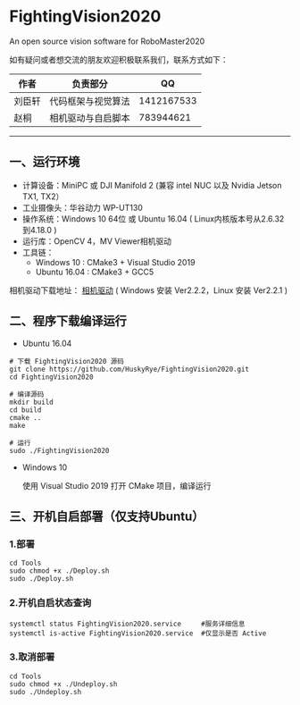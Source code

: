 # FightingVision2020
An open source vision software for RoboMaster2020

[^_^]: # (哈哈我是注释，不会在浏览器中显示)
[^_^]: # (战队还没有确定要开源，所以先注释掉)
[^_^]: # (本代码为中南大学FYT战队RoboMaster2020赛季视觉部分)

如有疑问或者想交流的朋友欢迎积极联系我们，联系方式如下：

|作者|负责部分|QQ|
|-|-|-|
|刘臣轩|代码框架与视觉算法|1412167533|
|赵桐|相机驱动与自启脚本|783944621|

---

## 一、运行环境
* 计算设备：MiniPC 或 DJI Manifold 2 (兼容 intel NUC 以及 Nvidia Jetson TX1, TX2）
* 工业摄像头：华谷动力 WP-UT130
* 操作系统：Windows 10 64位 或 Ubuntu 16.04 ( Linux内核版本号从2.6.32到4.18.0 )
* 运行库：OpenCV 4，MV Viewer相机驱动
* 工具链：
  * Windows 10 : CMake3 + Visual Studio 2019
  * Ubuntu 16.04 : CMake3 + GCC5

相机驱动下载地址：
[相机驱动](http://download.huaraytech.com/pub/sdk/) ( Windows 安装 Ver2.2.2，Linux 安装 Ver2.2.1 )

## 二、程序下载编译运行

* Ubuntu 16.04
```shell
# 下载 FightingVision2020 源码
git clone https://github.com/HuskyRye/FightingVision2020.git
cd FightingVision2020

# 编译源码
mkdir build
cd build
cmake ..
make

# 运行
sudo ./FightingVision2020
```

* Windows 10

  使用 Visual Studio 2019 打开 CMake 项目，编译运行

## 三、开机自启部署（仅支持Ubuntu）
### 1.部署
```shell
cd Tools
sudo chmod +x ./Deploy.sh
sudo ./Deploy.sh
```
### 2.开机自启状态查询
```shell
systemctl status FightingVision2020.service     #服务详细信息
systemctl is-active FightingVision2020.service  #仅显示是否 Active
```

### 3.取消部署
```shell
cd Tools
sudo chmod +x ./Undeploy.sh
sudo ./Undeploy.sh
```
